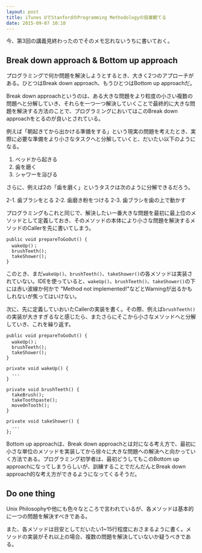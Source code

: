 ```yaml
---
layout: post
title: iTunes UでStanfordのProgramming Methodologyの授業観てる
date: 2015-09-07 10:10
---
```


今、第3回の講義見終わったのでそのメモ忘れないうちに書いておく。

## Break down approach & Bottom up approach

プログラミングで何か問題を解決しようとするとき、大きく2つのアプローチがある。ひとつはBreak down approach、もうひとつはBottom up approachだ。

Break down approachというのは、ある大きな問題をより粒度の小さい複数の問題へと分解していき、それらを一つ一つ解決していくことで最終的に大きな問題を解決する方法のことで、プログラミングにおいてはこのBreak down approachをとるのが良いとされている。

例えば「朝起きてから出かける準備をする」という現実の問題を考えたとき、実際に必要な準備をより小さなタスクへと分解していくと、だいたい以下のようになる。

1. ベッドから起きる
2. 歯を磨く
3. シャワーを浴びる

さらに、例えば2の「歯を磨く」というタスクは次のように分解できるだろう。

2-1. 歯ブラシをとる
2-2. 歯磨き粉をつける
2-3. 歯ブラシを歯の上で動かす

プログラミングもこれと同じで、解決したい一番大きな問題を最初に最上位のメソッドとして定義しておき、そのメソッドの本体により小さな問題を解決するメソッドのCallerを先に書いてしまう。

```
public void prepareToGoOut() {
  wakeUp()；
  brushTeeth();
  takeShower();
}
```

このとき、まだ`wakeUp()`、`brushTeeth()`、`takeShower()`の各メソッドは実装されていない。IDEを使っていると、`wakeUp()`、`brushTeeth()`、`takeShower()`の下には赤い波線か何かで "Method not implemented!"などとWarningが出るかもしれないが焦ってはいけない。

次に、先に定義していおいたCallerの実装を書く。その際、例えば`brushTeeth()`の実装が大きすぎるなと感じたら、またさらにそこから小さなメソッドへと分解していき、これを繰り返す。

```
public void prepareToGoOut() {
  wakeUp()；
  brushTeeth();
  takeShower();
}

private void wakeUp() {
  ...
}

private void brushTeeth() {
  takeBrush();
  takeToothpaste();
  moveOnTooth();
}

private void takeShower() {
  ...
};
```

Bottom up approachは、Break down approachとは対になる考え方で、最初に小さな単位のメソッドを実装してから徐々に大きな問題への解決へと向かっていく方法である。プログラミング初学者は、最初どうしてもこのBottom up approachになってしまうらしいが、訓練することでだんだんとBreak down approach的な考え方ができるようになってくるそうだ。

## Do one thing

Unix Philosophyや他にも色々なところで言われているが、各メソッドは基本的に一つの問題を解決すべきである。

また、各メソッドは目安としてだいたい1~15行程度におさまるように書く。メソッドの実装がそれ以上の場合、複数の問題を解決していないか疑うべきである。

